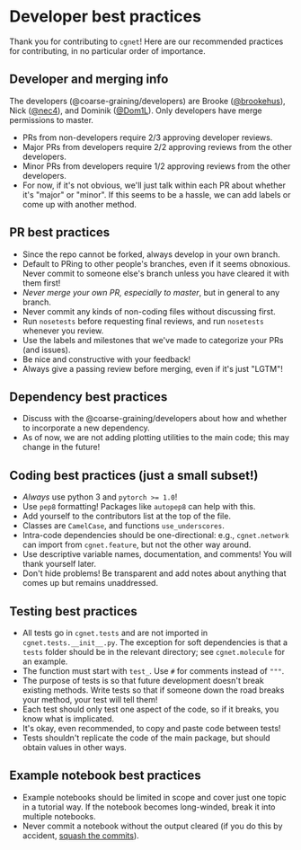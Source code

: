 Developer best practices
==

Thank you for contributing to `cgnet`! Here are our recommended practices for contributing, in no particular order of importance.

Developer and merging info
--
The developers (@coarse-graining/developers) are Brooke ([@brookehus](https://github.com/brookehus)), Nick ([@nec4](https://github.com/nec4)), and Dominik ([@Dom1L](https://github.com/Dom1L)). Only developers have merge permissions to master.

- PRs from non-developers require 2/3 approving developer reviews.
- Major PRs from developers require 2/2 approving reviews from the other developers.
- Minor PRs from developers require 1/2 approving reviews from the other developers.
- For now, if it's not obvious, we'll just talk within each PR about whether it's "major" or "minor". If this seems to be a hassle, we can add labels or come up with another method.


PR best practices
--
- Since the repo cannot be forked, always develop in your own branch.
- Default to PRing to other people's branches, even if it seems obnoxious. Never commit to someone else's branch unless you have cleared it with them first!
- *Never merge your own PR, especially to master*, but in general to any branch.
- Never commit any kinds of non-coding files without discussing first.
- Run `nosetests` before requesting final reviews, and run `nosetests` whenever you review.
- Use the labels and milestones that we've made to categorize your PRs (and issues).
- Be nice and constructive with your feedback!
- Always give a passing review before merging, even if it's just "LGTM"! 

Dependency best practices
--
- Discuss with the @coarse-graining/developers about how and whether to incorporate a new dependency.
- As of now, we are not adding plotting utilities to the main code; this may change in the future!

Coding best practices (just a small subset!)
--
- *Always* use python 3 and `pytorch >= 1.0`!
- Use `pep8` formatting! Packages like `autopep8` can help with this.
- Add yourself to the contributors list at the top of the file.
- Classes are `CamelCase`, and functions `use_underscores`.
- Intra-code dependencies should be one-directional: e.g., `cgnet.network` can import from `cgnet.feature`, but not the other way around.
- Use descriptive variable names, documentation, and comments! You will thank yourself later.
- Don't hide problems! Be transparent and add notes about anything that comes up but remains unaddressed. 

Testing best practices
--
- All tests go in `cgnet.tests` and are not imported in `cgnet.tests.__init__.py`. The exception for soft dependencies is that a `tests` folder should be in the relevant directory; see `cgnet.molecule` for an example.
- The function must start with `test_`. Use `#` for comments instead of `"""`. 
- The purpose of tests is so that future development doesn't break existing methods. Write tests so that if someone down the road breaks your method, your test will tell them!
- Each test should only test one aspect of the code, so if it breaks, you know what is implicated.
- It's okay, even recommended, to copy and paste code between tests!
- Tests shouldn't replicate the code of the main package, but should obtain values in other ways.

Example notebook best practices
--
- Example notebooks should be limited in scope and cover just one topic in a tutorial way. If the notebook becomes long-winded, break it into multiple notebooks.
- Never commit a notebook without the output cleared (if you do this by accident, [squash the commits](https://github.com/wprig/wprig/wiki/How-to-squash-commits)).
